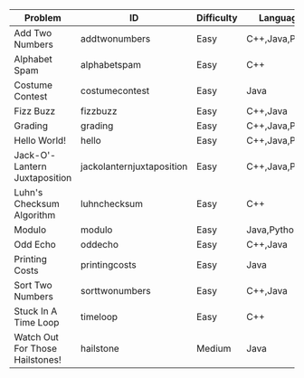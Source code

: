 Problem|ID|Difficulty|Languages
---|---|---|---
Add Two Numbers|addtwonumbers|Easy|C++,Java,Python
Alphabet Spam|alphabetspam|Easy|C++
Costume Contest|costumecontest|Easy|Java
Fizz Buzz|fizzbuzz|Easy|C++,Java
Grading|grading|Easy|C++,Java,Python
Hello World!|hello|Easy|C++,Java,Python
Jack-O'-Lantern Juxtaposition|jackolanternjuxtaposition|Easy|C++,Java,Python
Luhn's Checksum Algorithm|luhnchecksum|Easy|C++
Modulo|modulo|Easy|Java,Python
Odd Echo|oddecho|Easy|C++,Java
Printing Costs|printingcosts|Easy|Java
Sort Two Numbers|sorttwonumbers|Easy|C++,Java
Stuck In A Time Loop|timeloop|Easy|C++
Watch Out For Those Hailstones!|hailstone|Medium|Java
